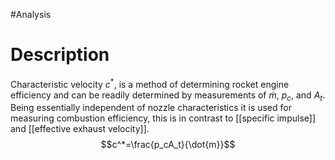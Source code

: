 #Analysis 
# Description
Characteristic velocity $c^*$, is a method of determining rocket engine efficiency and can be readily determined by measurements of $\dot{m}$, $p_c$, and $A_t$. Being essentially independent of nozzle characteristics it is used for measuring combustion efficiency, this is in contrast to [[specific impulse]] and [[effective exhaust velocity]].
$$c^*=\frac{p_cA_t}{\dot{m}}$$